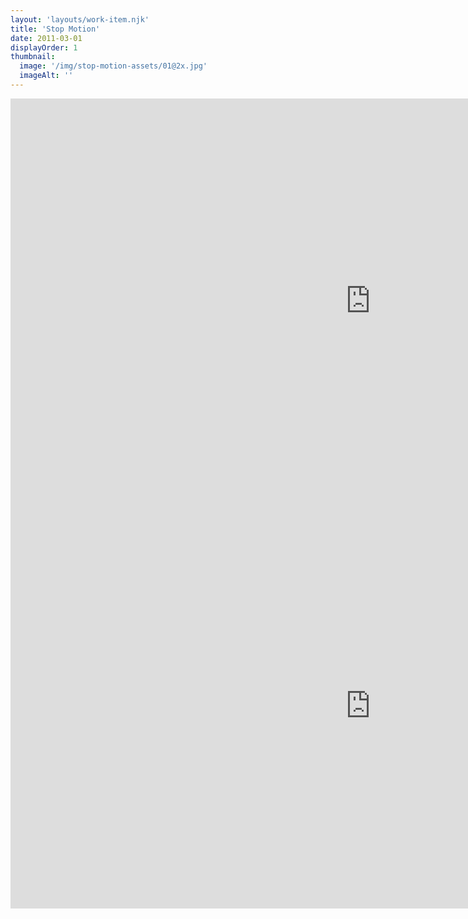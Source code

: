 ```yaml
---
layout: 'layouts/work-item.njk'
title: 'Stop Motion'
date: 2011-03-01
displayOrder: 1
thumbnail:
  image: '/img/stop-motion-assets/01@2x.jpg'
  imageAlt: ''
---
```


<div class='video-wrapper'><iframe src='https://player.vimeo.com/video/25217695' width="1152" height="648" frameborder='0' webkitAllowFullScreen mozallowfullscreen allowFullScreen></iframe></div>

<div class='video-wrapper'><iframe src='https://player.vimeo.com/video/115743107' width="1152" height="648" frameborder='0' webkitAllowFullScreen mozallowfullscreen allowFullScreen></iframe></div>
